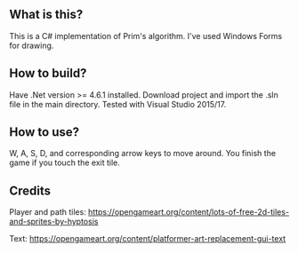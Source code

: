## What is this?
This is a C# implementation of Prim's algorithm.
I've used Windows Forms for drawing.

## How to build?
Have .Net version >= 4.6.1 installed.
Download project and import the .sln file in the main directory.
Tested with Visual Studio 2015/17.

## How to use?
W, A, S, D, and corresponding arrow keys to move around.
You finish the game if you touch the exit tile.

## Credits
Player and path tiles: https://opengameart.org/content/lots-of-free-2d-tiles-and-sprites-by-hyptosis

Text: https://opengameart.org/content/platformer-art-replacement-gui-text
